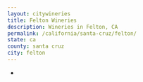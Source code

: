 ```yaml
---
layout: citywineries
title: Felton Wineries
description: Wineries in Felton, CA
permalink: /california/santa-cruz/felton/
state: ca
county: santa cruz
city: felton
---
```

-
